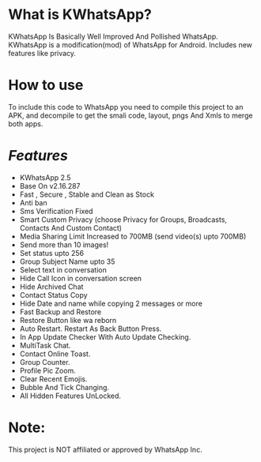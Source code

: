 # What is KWhatsApp?
KWhatsApp Is Basically Well Improved And Pollished WhatsApp. KWhatsApp is a modification(mod) of WhatsApp for Android. Includes new features like privacy.

# How to use
To include this code to WhatsApp you need to compile this project to an APK, and decompile to get the smali code, layout, pngs And Xmls to merge both apps.

# **_Features_**
- KWhatsApp 2.5
- Base On v2.16.287
- Fast , Secure , Stable and Clean as Stock
- Anti ban
- Sms Verification Fixed
- Smart Custom Privacy (choose Privacy for Groups, Broadcasts, Contacts And Custom Contact)
- Media Sharing Limit Increased to 700MB (send video(s) upto 700MB)
- Send more than 10 images!
- Set status upto 256
- Group Subject Name upto 35
- Select text in conversation
- Hide Call Icon in conversation screen
- Hide Archived Chat
- Contact Status Copy
- Hide Date and name while copying 2 messages or more
- Fast Backup and Restore
- Restore Button like wa reborn
- Auto Restart. Restart As Back Button Press.
- In App Update Checker With Auto Update Checking.
- MultiTask Chat.
- Contact Online Toast.
- Group Counter.
- Profile Pic Zoom.
- Clear Recent Emojis.
- Bubble And Tick Changing.
- All Hidden Features UnLocked.

# **Note**:
This project is NOT affiliated or approved by WhatsApp Inc.